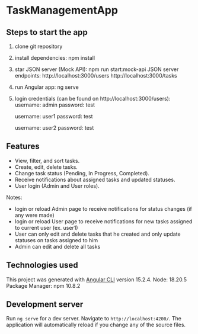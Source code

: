 # TaskManagementApp

## Steps to start the app

1. clone git repository
2. install dependencies: npm install
3. star JSON server (Mock API): npm run start:mock-api
    JSON server endpoints:
        http://localhost:3000/users
        http://localhost:3000/tasks
4. run Angular app: ng serve
5. login credentials (can be found on http://localhost:3000/users):
    username: admin
    password: test

    username: user1
    password: test

    username: user2
    password: test

## Features
- View, filter, and sort tasks.
- Create, edit, delete tasks.
- Change task status (Pending, In Progress, Completed).
- Receive notifications about assigned tasks and updated statuses.
- User login (Admin and User roles).

Notes:
- login or reload Admin page to receive notifications for status changes (if any were made)
- login or reload User page to receive notifications for new tasks assigned to current user (ex. user1)
- User can only edit and delete tasks that he created and only update statuses on tasks assigned to him
- Admin can edit and delete all tasks    

## Technologies used

This project was generated with [Angular CLI](https://github.com/angular/angular-cli) version 15.2.4.
Node: 18.20.5
Package Manager: npm 10.8.2

## Development server

Run `ng serve` for a dev server. Navigate to `http://localhost:4200/`. The application will automatically reload if you change any of the source files.




